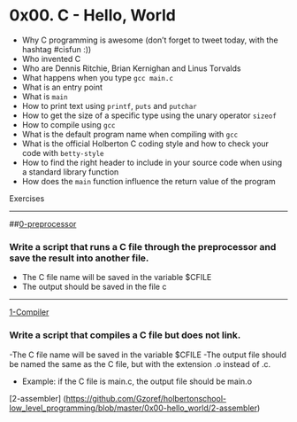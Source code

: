 # 0x00. C - Hello, World

- Why C programming is awesome (don’t forget to tweet today, with the hashtag #cisfun :))
- Who invented C
- Who are Dennis Ritchie, Brian Kernighan and Linus Torvalds
- What happens when you type `gcc main.c`
- What is an entry point
- What is `main`
- How to print text using `printf`, `puts` and `putchar`
- How to get the size of a specific type using the unary operator `sizeof`
- How to compile using `gcc`
- What is the default program name when compiling with `gcc`
- What is the official Holberton C coding style and how to check your code with `betty-style`
- How to find the right header to include in your source code when using a standard library function
- How does the `main` function influence the return value of the program

 Exercises 
<hr />

 ##[0-preprocessor](https://github.com/Gzoref/holbertonschool-low_level_programming/blob/master/0x00-hello_world/0-preprocessor)

### Write a script that runs a C file through the preprocessor and save the result into another file.
- The C file name will be saved in the variable $CFILE
- The output should be saved in the file c

<hr>

[1-Compiler](https://github.com/Gzoref/holbertonschool-low_level_programming/blob/master/0x00-hello_world/1-compiler)

### Write a script that compiles a C file but does not link.
-The C file name will be saved in the variable $CFILE
-The output file should be named the same as the C file, but with the extension .o instead of .c.
- Example: if the C file is main.c, the output file should be main.o

[2-assembler] (https://github.com/Gzoref/holbertonschool-low_level_programming/blob/master/0x00-hello_world/2-assembler)
